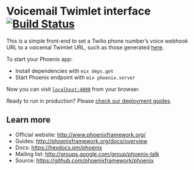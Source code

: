 # Voicemail Twimlet interface [![Build Status](https://travis-ci.org/backspace/voicemail_twimlet_interface.svg?branch=primary)](https://travis-ci.org/backspace/voicemail_twimlet_interface)

This is a simple front-end to set a Twilio phone number’s voice webhook URL
to a voicemal Twimlet URL, such as those generated [here](https://www.twilio.com/labs/twimlets/voicemail).

To start your Phoenix app:

  * Install dependencies with `mix deps.get`
  * Start Phoenix endpoint with `mix phoenix.server`

Now you can visit [`localhost:4000`](http://localhost:4000) from your browser.

Ready to run in production? Please [check our deployment guides](http://www.phoenixframework.org/docs/deployment).

## Learn more

  * Official website: http://www.phoenixframework.org/
  * Guides: http://phoenixframework.org/docs/overview
  * Docs: https://hexdocs.pm/phoenix
  * Mailing list: http://groups.google.com/group/phoenix-talk
  * Source: https://github.com/phoenixframework/phoenix
